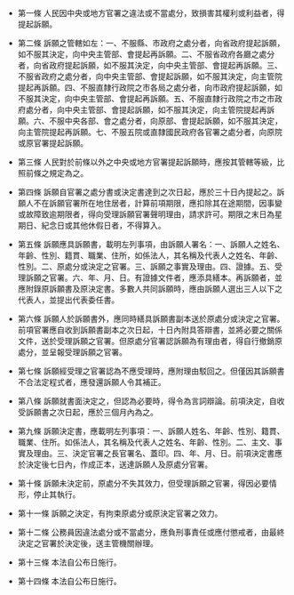 * 第一條 人民因中央或地方官署之違法或不當處分，致損害其權利或利益者，得提起訴願。

* 第二條 訴願之管轄如左：一、不服縣、市政府之處分者，向省政府提起訴願，如不服其決定，向中央主管部、會提起再訴願。二、不服省政府各廳之處分者，向省政府提起訴願，如不服其決定，向中央主管部、會提起再訴願。三、不服省政府之處分者，向中央主管部、會提起訴願，如不服其決定，向主管院提起再訴願。四、不服直隸行政院之市各局之處分者，向市政府提起訴願，如不服其決定，向中央主管部、會提起再訴願。五、不服直隸行政院之市之市政府處分者，向中央主管部、會提起訴願，如不服其決定，向主管院提起再訴願。六、不服中央各部、會之處分者，向原部、會提起訴願，如不服其決定，向主管院提起再訴願。七、不服五院或直隸國民政府各官署之處分者，向原院或原官署提起訴願。

* 第三條 人民對於前條以外之中央或地方官署提起訴願時，應按其管轄等級，比照前條之規定為之。

* 第四條 訴願自官署之處分書或決定書達到之次日起，應於三十日內提起之。訴願人不在訴願官署所在地住居者，計算前項期限，應扣除其在途期間，因事變或故障致逾期限者，得向受理訴願官署聲明理由，請求許可。期限之末日為星期日、紀念日或其他休假日者，不得算入。

* 第五條 訴願應具訴願書，載明左列事項，由訴願人署名：一、訴願人之姓名、年齡、性別、籍貫、職業、住所，如係法人，其名稱及代表人之姓名、年齡、性別。二、原處分或決定之官署。三、訴願之事實及理由。四、證據。五、受理訴願之官署。六、年、月、日。有證據文件者，應添具繕本。再訴願者，並應附錄原訴願書及原決定書。多數人共同訴願時，應由訴願人選出三人以下之代表人，並提出代表委任書。

* 第六條 訴願人於訴願書外，應同時繕具訴願書副本送於原處分或決定之官署。前項官署應自收到訴願書副本之次日起，十日內附具答辯書，並將必要之關係文件，送於受理訴願之官署。但原處分官署認訴願為有理由者，得自行撤銷原處分，並呈報受理訴願之官署。

* 第七條 訴願經受理之官署認為不應受理時，應附理由駁回之。但僅因其訴願書不合法定程式者，應發還訴願人令其補正。

* 第八條 訴願就書面決定之，但認為必要時，得令為言詞辯論。前項決定，自收受訴願書之次日起，應於三個月內為之。

* 第九條 訴願決定書，應載明左列事項：一、訴願人姓名、年齡、性別、籍貫、職業、住所。如係法人，其名稱及代表人之姓名、年齡、性別。二、主文、事實及理由。三、決定官署之長官署名、蓋印。四、年、月、日。前項決定書應於決定後七日內，作成正本，送達訴願人及原處分官署。

* 第十條 訴願未決定前，原處分不失其效力，但受理訴願之官署，得因必要情形，停止其執行。

* 第十一條 訴願之決定，有拘束原處分或原決定官署之效力。

* 第十二條 公務員因違法處分或不當處分，應負刑事責任或應付懲戒者，由最終決定之官署於決定後，送主管機關辦理。

* 第十三條 本法自公布日施行。

* 第十四條 本法自公布日施行。

